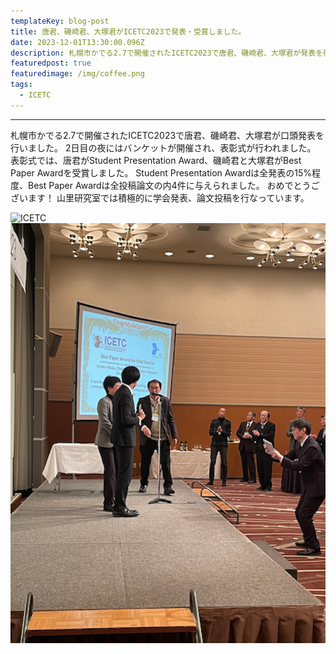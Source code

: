```yaml
---
templateKey: blog-post
title: 唐君、磯崎君、大塚君がICETC2023で発表・受賞しました。
date: 2023-12-01T13:30:00.096Z
description: 札幌市かでる2.7で開催されたICETC2023で唐君、磯崎君、大塚君が発表を行い受賞しました。
featuredpost: true
featuredimage: /img/coffee.png
tags:
  - ICETC
---
```


---

札幌市かでる2.7で開催されたICETC2023で唐君、磯崎君、大塚君が口頭発表を行いました。
2日目の夜にはバンケットが開催され、表彰式が行われました。
表彰式では、唐君がStudent Presentation Award、磯崎君と大塚君がBest Paper Awardを受賞しました。
Student Presentation Awardは全発表の15%程度、Best Paper Awardは全投稿論文の内4件に与えられました。
おめでとうございます！
山里研究室では積極的に学会発表、論文投稿を行なっています。


![ICETC](./20231201-in-ICETC2023-1.HEIC)
![ICETC](./20231201-in-ICETC2023-2.png)